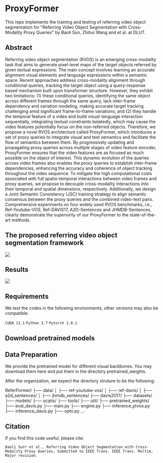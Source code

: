 # ProxyFormer
This repo implements the training and testing of referring video object segmentation  for "Referring Video Object Segmentation with Cross-Modality Proxy Queries" by Baoli Sun, Zhihui Wang and et al. at DLUT.



## Abstract
Referring video object segmentation (RVOS) is an emerging cross-modality task that aims to generate pixel-level maps of the target objects referred by given textual expressions. The main concept involves learning an accurate alignment visual elements and language expressions within a semantic space. Recent approaches address cross-modality alignment through conditional queries, tracking  the target object using a query-response based mechanism built upon transformer structure. However, they exhibit two limitations: (1) these conditional queries, identifying the same object across different frames through the same query, lack inter-frame dependency and variation modeling, making accurate target tracking challenging amid significant frame-to-frame variations; and (2) they handle the temporal feature of a video and build visual-language interaction sequentially, integrating textual constraints belatedly,  which may cause the video features potentially focus on the non-referred objects. Therefore, we propose a novel RVOS architecture called ProxyFormer, which introduces a set of proxy queries to integrate visual and text semantics and facilitate the flow of semantics between them. By progressively updating and propagating proxy queries across multiple stages of video feature encoder, ProxyFormer ensures that the video features are as focused as much possible on the object of interest. This dynamic evolution of the queries across video frames also enables the proxy queries to establish inter-frame dependencies, enhancing the accuracy and coherence of object tracking throughout the video sequence. To mitigate the high computational costs associated with full spatio-temporal interactions between video frames and proxy queries, we propose to decouple cross-modality interactions into their temporal and spatial dimensions, respectively. 
Additionally, we design a Joint Semantic Consistency (JSC) training strategy to align semantic consensus between the proxy queries and the combined video-text pairs.
Comprehensive experiments on four widely used RVOS benchmarks, i.e., Ref-Youtube-VOS, Ref-DAVIS17, A2D-Sentences and JHMDB-Sentences, clearly demonstrate the superiority of our ProxyFormer to the state-of-the-art methods.


## The proposed referring video object segmentation framework
![](https://github.com/Sunbaoli/ProxyFormer/blob/master/mainnet.png)

## Results
![](https://github.com/Sunbaoli/ProxyFormer/blob/master/result1.png)



## Requirements
We test the codes in the following environments, other versions may also be compatible:

` CUDA 11.1 `
` Python 3.7 `
` Pytorch 1.8.1 `

## Download pretrained models

## Data Preparation

We provide the pretrained model for different visual backbones. You may download them here and put them in the directory pretrained_weights.

After the organization, we expect the directory struture to be the following:

ReferFormer/
├── data/
│   ├── ref-youtube-vos/
│   ├── ref-davis/
│   ├── a2d_sentences/
│   ├── jhmdb_sentences/
├── davis2017/
├── datasets/
├── models/
├── scipts/
├── tools/
├── util/
├── pretrained_weights/
├── eval_davis.py
├── main.py
├── engine.py
├── inference_ytvos.py
├── inference_davis.py
├── opts.py
...

## Citation 
If you find this code useful, please cite:

` Baoli Sun* et al., Referring Video Object Segmentation with Cross-Modality Proxy Queries, Submitted to IEEE Trans. IEEE Trans. Multim, Major revision. `




